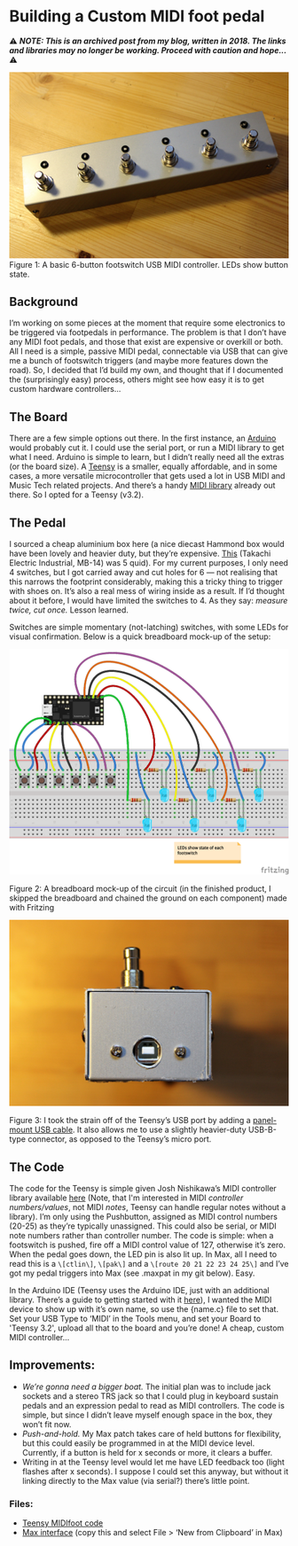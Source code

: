 # Building a Custom MIDI foot pedal
⚠️ ***NOTE: This is an archived post from my blog, written in 2018. The links and libraries may no longer be working. Proceed with caution and hope...*** ⚠️

<img src="https://github.com/thrly/midi-foot/blob/master/images/midi-6-switch-led.JPG" alt="A basic 6-button footswitch USB MIDI controller. LEDs show button state." width="600">
Figure 1: A basic 6-button footswitch USB MIDI controller. LEDs show button state.

## Background
I’m working on some pieces at the moment that require some electronics to be triggered via footpedals in performance. The problem is that I don’t have any MIDI foot pedals, and those that exist are expensive or overkill or both. All I need is a simple, passive MIDI pedal, connectable via USB that can give me a bunch of footswitch triggers (and maybe more features down the road). So, I decided that I’d build my own, and thought that if I documented the (surprisingly easy) process, others might see how easy it is to get custom hardware controllers…  

## The Board
There are a few simple options out there. In the first instance, an [Arduino](https://www.arduino.cc/) would probably cut it. I could use the serial port, or run a MIDI library to get what I need. Arduino is simple to learn, but I didn’t really need all the extras (or the board size). A [Teensy](https://www.pjrc.com/store/teensy32.html) is a smaller, equally affordable, and in some cases, a more versatile microcontroller that gets used a lot in USB MIDI and Music Tech related projects. And there’s a handy [MIDI library](https://github.com/joshnishikawa/MIDIcontroller) already out there. So I opted for a Teensy (v3.2).  

## The Pedal
I sourced a cheap aluminium box here (a nice diecast Hammond box would have been lovely and heavier duty, but they’re expensive. [This](https://uk.rs-online.com/web/p/general-purpose-enclosures/4019698/) (Takachi Electric Industrial, MB-14) was 5 quid). For my current purposes, I only need 4 switches, but I got carried away and cut holes for 6 — not realising that this narrows the footprint considerably, making this a tricky thing to trigger with shoes on. It’s also a real mess of wiring inside as a result. If I’d thought about it before, I would have limited the switches to 4. As they say: _measure twice, cut once._ Lesson learned.  
  
Switches are simple momentary (not-latching) switches, with some LEDs for visual confirmation. Below is a quick breadboard mock-up of the setup:  

<img src="https://github.com/thrly/midi-foot/blob/master/images/midifoot-circuit%20.png" alt="A breadboard mock-up of the circuit" width="600">

Figure 2: A breadboard mock-up of the circuit (in the finished product, I skipped the breadboard and chained the ground on each component) made with Fritzing


<img src="https://github.com/thrly/midi-foot/blob/master/images/midi-side-panel.JPG" alt="Panel-mounted USB port." width="600">

Figure 3: I took the strain off of the Teensy’s USB port by adding a [panel-mount USB cable](https://www.adafruit.com/product/937). It also allows me to use a slightly heavier-duty USB-B-type connector, as opposed to the Teensy’s micro port.

## The Code
The code for the Teensy is simple given Josh Nishikawa’s MIDI controller library available [here](https://github.com/joshnishikawa/MIDIcontroller) (Note, that I'm interested in MIDI _controller numbers/values_, not MIDI _notes_, Teensy can handle regular notes without a library). I’m only using the Pushbutton, assigned as MIDI control numbers (20-25) as they’re typically unassigned. This could also be serial, or MIDI note numbers rather than controller number. The code is simple: when a footswitch is pushed, fire off a MIDI control value of 127, otherwise it’s zero. When the pedal goes down, the LED pin is also lit up. In Max, all I need to read this is a `\[ctlin\]`, `\[pak\]` and a `\[route 20 21 22 23 24 25\]` and I’ve got my pedal triggers into Max (see .maxpat in my git below). Easy.  
  
In the Arduino IDE (Teensy uses the Arduino IDE, just with an additional library. There’s a guide to getting started with it [here](https://www.pjrc.com/teensy/first_use.html)), I wanted the MIDI device to show up with it’s own name, so use the {name.c} file to set that. Set your USB Type to ‘MIDI’ in the Tools menu, and set your Board to 'Teensy 3.2', upload all that to the board and you’re done! A cheap, custom MIDI controller...

## Improvements:
-  _We’re gonna need a bigger boat._ The initial plan was to include jack sockets and a stereo TRS jack so that I could plug in keyboard sustain pedals and an expression pedal to read as MIDI controllers. The code is simple, but since I didn’t leave myself enough space in the box, they won’t fit now.
- _Push-and-hold._ My Max patch takes care of held buttons for flexibility, but this could easily be programmed in at the MIDI device level. Currently, if a button is held for x seconds or more, it clears a buffer.
- Writing in at the Teensy level would let me have LED feedback too (light flashes after x seconds). I suppose I could set this anyway, but without it linking directly to the Max value (via serial?) there’s little point.

### Files:
*   [Teensy MIDIfoot code](https://github.com/thrly/midi-foot/tree/master/MIDIfoot)
*   [Max interface](https://raw.githubusercontent.com/thrly/midi-foot/master/MIDIfoot%20Max%20Interface.maxpat) (copy this and select File > ‘New from Clipboard’ in Max)
